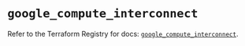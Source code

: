 # `google_compute_interconnect`

Refer to the Terraform Registry for docs: [`google_compute_interconnect`](https://registry.terraform.io/providers/hashicorp/google-beta/6.2.0/docs/resources/google_compute_interconnect).
